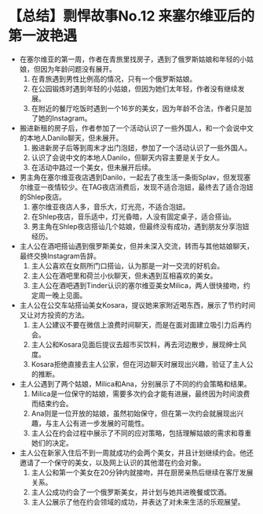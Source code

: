 # 【总结】剽悍故事No.12 来塞尔维亚后的第一波艳遇

-   在塞尔维亚的第一周，作者在青旅里找房子，遇到了俄罗斯姑娘和年轻的小姑娘，但因为年龄问题没有展开。
    1.  在青旅遇到男性比例高的情况，只有一个俄罗斯姑娘。
    2.  在公园锻炼时遇到年轻的小姑娘，但因为她们太年轻，作者没有继续发展。
    3.  在附近的餐厅吃饭时遇到一个16岁的美女，因为年龄不合法，作者只是加了她的Instagram。
-   搬进新租的房子后，作者参加了一个活动认识了一些外国人，和一个会说中文的本地人Danilo聊天，但未展开。
    1.  搬进新房子后等到周末才出门泡妞，参加了一个活动认识了一些外国人。
    2.  认识了会说中文的本地人Danilo，但聊天内容主要是关于女人。
    3.  在活动中路过一个美女，但未展开后续。
-   男主角在塞尔维亚夜店遇到Danilo，一起去了夜生活一条街Splav，但发现塞尔维亚一夜情较少。在TAG夜店消费后，发现不适合泡妞，最终去了适合泡妞的Shlep夜店。
    1.  塞尔维亚夜店人多，音乐大，灯光亮，不适合泡妞。
    2.  在Shlep夜店，音乐适中，灯光昏暗，人没有固定桌子，适合搭讪。
    3.  男主角在Shlep夜店搭讪几个姑娘，但最终没有成功，遇到朋友分享泡妞经历。
-   主人公在酒吧搭讪遇到俄罗斯美女，但并未深入交流，转而与其他姑娘聊天，最终交换Instagram告辞。
    1.  主人公喜欢在女厕所门口搭讪，认为那是一对一交流的好机会。
    2.  主人公在酒吧里和荷兰小伙聊天，但未遇到互相喜欢的美女。
    3.  主人公在酒吧遇到Tinder认识的塞尔维亚美女Milica，两人很快接吻，约定周一晚上见面。
-   主人公在公交车站搭讪美女Kosara，提议她来家附近喝东西，展示了节约时间又让对方投资的方法。
    1.  主人公建议不要在微信上浪费时间聊天，而是在面对面建立吸引力后再约会。
    2.  主人公和Kosara见面后提议去超市买饮料，再去河边散步，展现绅士风度。
    3.  Kosara拒绝直接去主人公家，但在河边聊天时展现出兴趣，验证了主人公的推断。
-   主人公遇到了两个姑娘，Milica和Ana，分别展示了不同的约会策略和结果。
    1.  Milica是一位保守的姑娘，需要多次约会才能有进展，最终因为时间浪费而结束约会。
    2.  Ana则是一位开放的姑娘，虽然初始保守，但在第一次约会就展现出兴趣，与主人公有进一步发展的可能性。
    3.  主人公在约会过程中展示了不同的应对策略，包括理解姑娘的需求和尊重她们的决定。
-   主人公在新家入住后不到一周就成功约会两个美女，并且计划继续约会。他还邀请了一个保守的美女，以及网上认识的其他潜在约会对象。
    1.  主人公和第一个美女在20分钟内就接吻，并在厨房亲热后继续在客厅发展关系。
    2.  主人公成功约会了一个俄罗斯美女，并计划与她共进晚餐或饮酒。
    3.  主人公展示了他在约会领域的成功，并表达了对未来生活的乐观展望。